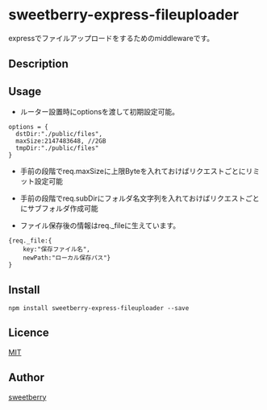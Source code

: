 # sweetberry-express-fileuploader

expressでファイルアップロードをするためのmiddlewareです。

## Description

## Usage

* ルーター設置時にoptionsを渡して初期設定可能。

```
options = {
  dstDir:"./public/files",
  maxSize:2147483648, //2GB
  tmpDir:"./public/files"
}
```

* 手前の段階でreq.maxSizeに上限Byteを入れておけばリクエストごとにリミット設定可能

* 手前の段階でreq.subDirにフォルダ名文字列を入れておけばリクエストごとにサブフォルダ作成可能

* ファイル保存後の情報はreq._fileに生えています。

```
{req._file:{
	key:"保存ファイル名",
	newPath:"ローカル保存パス"}
}
```

## Install

```
npm install sweetberry-express-fileuploader --save
```

## Licence

[MIT](https://github.com/tcnksm/tool/blob/master/LICENCE)

## Author

[sweetberry](https://github.com/sweetberry)